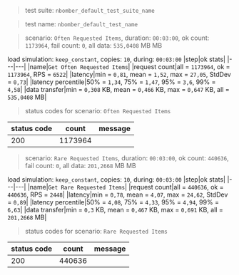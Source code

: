 > test suite: `nbomber_default_test_suite_name`

> test name: `nbomber_default_test_name`

> scenario: `Often Requested Items`, duration: `00:03:00`, ok count: `1173964`, fail count: `0`, all data: `535,0408` MB MB

load simulation: `keep_constant`, copies: `10`, during: `00:03:00`
|step|ok stats|
|---|---|
|name|`Get Often Requested Items`|
|request count|all = `1173964`, ok = `1173964`, RPS = `6522`|
|latency|min = `0,81`, mean = `1,52`, max = `27,05`, StdDev = `0,73`|
|latency percentile|50% = `1,34`, 75% = `1,47`, 95% = `3,6`, 99% = `4,58`|
|data transfer|min = `0,308` KB, mean = `0,466` KB, max = `0,647` KB, all = `535,0408` MB|
> status codes for scenario: `Often Requested Items`

|status code|count|message|
|---|---|---|
|200|1173964||

> scenario: `Rare Requested Items`, duration: `00:03:00`, ok count: `440636`, fail count: `0`, all data: `201,2668` MB MB

load simulation: `keep_constant`, copies: `10`, during: `00:03:00`
|step|ok stats|
|---|---|
|name|`Get Rare Requested Items`|
|request count|all = `440636`, ok = `440636`, RPS = `2448`|
|latency|min = `0,78`, mean = `4,07`, max = `24,62`, StdDev = `0,89`|
|latency percentile|50% = `4,08`, 75% = `4,33`, 95% = `4,94`, 99% = `6,63`|
|data transfer|min = `0,3` KB, mean = `0,467` KB, max = `0,691` KB, all = `201,2668` MB|
> status codes for scenario: `Rare Requested Items`

|status code|count|message|
|---|---|---|
|200|440636||

